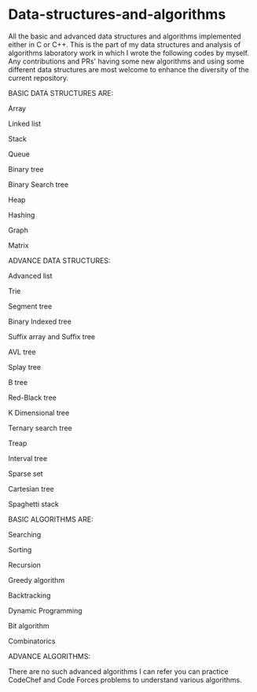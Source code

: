 # Data-structures-and-algorithms 

All the basic and advanced data structures and algorithms implemented either in C or C++. This is the part of my data structures and analysis of algorithms laboratory work in which I wrote the following codes by myself. Any contributions and PRs' having some new algorithms and using some different data structures are most welcome to enhance the diversity of the current repository. 


BASIC DATA STRUCTURES ARE:  
 
 
Array    

Linked list  

Stack  

Queue  

Binary tree  

Binary Search tree  

Heap  

Hashing  

Graph   

Matrix  

 
 
ADVANCE DATA STRUCTURES:  


Advanced list  

Trie  

Segment tree  

Binary Indexed tree  

Suffix array and Suffix tree  

AVL tree  

Splay tree  

B tree  

Red-Black tree  

K Dimensional tree  

Ternary search tree  

Treap  

Interval tree  

Sparse set 

Cartesian tree  

Spaghetti stack  

  

  

BASIC ALGORITHMS ARE:  

  
Searching   

Sorting  

Recursion  

Greedy algorithm  

Backtracking  

Dynamic Programming  

Bit algorithm  

Combinatorics  

  

ADVANCE ALGORITHMS:  

There are no such advanced algorithms I can refer you can practice 	CodeChef and Code Forces problems to understand various algorithms.  

  

  

  

  

  

  

  

  

  

  

  

  

  

  

  

  

  

  

  

  

 

 
